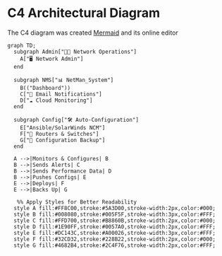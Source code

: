 # C4 Architectural Diagram
The C4 diagram was created [Mermaid](https://mermaid-js.github.io/mermaid-live-editor//edit#pako:eNpVjsFqw0AMRH9F6NRC_AM-FBq7zSWQQnOqnYOwZe-S7GqR14Rg-9-7TlpodZJm3gyasJGWMcfuItfGkEY4lrWHNK9VYdQO0dFwgix7mXccwYnn2wzbp53AYCQE6_vnB79dISim_YoxRGP9eXlYxT1_8DxDWe0pRAmnv87xKjO8VfbDpPr_jlFOqfeqo7yjrCGFgvSO4AYdqyPbpvenVakxGnZcY57WlvRcY-2XxNEY5fPmG8yjjrxBlbE3mAovQ7rG0FLk0lKv5H6RQP5LxP1AyzeJDl_b) and its online editor

```mermaid
graph TD;
  subgraph Admin["👨‍💻 Network Operations"]
    A["🖥️ Network Admin"]
  end

  subgraph NMS["📊 NetMan_System"]
    B(("Dashboard"))
    C["📩 Email Notifications"]
    D["☁️ Cloud Monitoring"]
  end

  subgraph Config["🛠️ Auto-Configuration"]
    E["Ansible/SolarWinds NCM"]
    F["📡 Routers & Switches"]
    G["💾 Configuration Backup"]
  end

  A -->|Monitors & Configures| B
  B -->|Sends Alerts| C
  B -->|Sends Performance Data| D
  B -->|Pushes Configs| E
  E -->|Deploys| F
  E -->|Backs Up| G

   %% Apply Styles for Better Readability
  style A fill:#FF8C00,stroke:#5A3D00,stroke-width:2px,color:#000;
  style B fill:#008080,stroke:#005F5F,stroke-width:3px,color:#FFF;
  style C fill:#FFD700,stroke:#B8860B,stroke-width:2px,color:#000;
  style D fill:#1E90FF,stroke:#0057A0,stroke-width:2px,color:#FFF;
  style E fill:#DC143C,stroke:#A00026,stroke-width:3px,color:#FFF;
  style F fill:#32CD32,stroke:#228B22,stroke-width:2px,color:#000;
  style G fill:#4682B4,stroke:#2C4F76,stroke-width:2px,color:#FFF;

